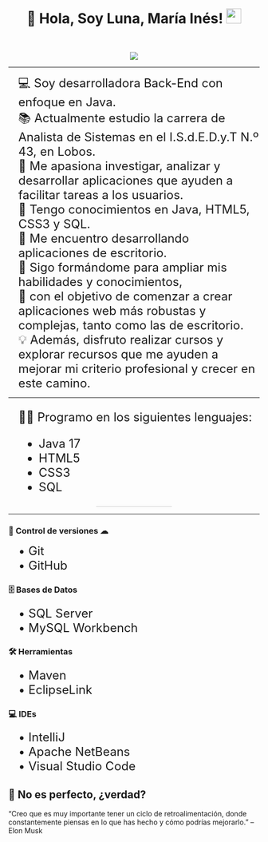 <h1 align="center">
🌙 Hola, Soy Luna, María Inés! 
<img src="https://media.giphy.com/media/hvRJCLFzcasrR4ia7z/giphy.gif" width="30"></h1>
 <!--<img src="https://komarev.com/ghpvc/?username=I-am-vishalmaurya&label=Profile%20Views&color=0e75b6&style=flat" align='right' alt="vishalmaurya" />-->
 <!--<img src="https://gpvc.arturio.dev/I-am-vishalmaurya" alt="Profile views" align='right'/> <a href="https://github.com/I-am-vishalmaurya/I-am-vishalmaurya/"> </a> -->
<br/>

<!-- Typing SVG by DenverCoder1 - https://github.com/DenverCoder1/readme-typing-svg -->
<p align="center">
  <a href="https://github.com/DenverCoder1/readme-typing-svg"><img src="https://readme-typing-svg.herokuapp.com?lines=Estudiante+Analista+de+Sistemas;Desarrolladora+BackEnd;Freelancer;Creativa%20|%20Determinada%20;En%20constante%20crecimiento;de%20mis%20conocimientos&center=true&width=380&height=45"></a>
</p>
</p>
<!--https://github.com/I-am-vishalmaurya/I-am-vishalmaurya/blob/main/cropped_image.png-->
<!--<img align="left" src="https://github.com/I-am-vishalmaurya/I-am-vishalmaurya/blob/main/cropped_image.png" alt="Unfortunately I didn't find the author of the pic, feel to open a pull request if found" width="320" />-->

<hr>

<div style="font-size: 24px; margin-left: 20px;">
💻 Soy desarrolladora Back-End con enfoque en Java.<br>
📚 Actualmente estudio la carrera de Analista de Sistemas en el I.S.d.E.D.y.T N.º 43, en Lobos.<br>
📝 Me apasiona investigar, analizar y desarrollar aplicaciones que ayuden a facilitar tareas a los usuarios.<br>
🌟 Tengo conocimientos en Java, HTML5, CSS3 y SQL.<br>
🚩 Me encuentro desarrollando aplicaciones de escritorio.<br>
🧠 Sigo formándome para ampliar mis habilidades y conocimientos,<br>
🔎 con el objetivo de comenzar a crear aplicaciones web más robustas y complejas, tanto como las de escritorio.<br>
💡 Además, disfruto realizar cursos y explorar recursos que me ayuden a mejorar mi criterio profesional y crecer en este camino.
</div>

<!-- ```💻 Soy Desarrolladora BackEnd especializada en Java
📚 Soy estudiante en la carrera Analista de Sistemas, en el I.S.d.E.D.y.T Nº 43, Lobos
📝 Me agrada investigar, analizar y crear apps, con el fin de ayudar a los usuarios a facilitar ciertos labores
🌟 Conosco los siguientes lenguajes: Java, HTML5, CSS3, SQL
🚩 Actualmente, me dedico a realizar apps de escritorio.
🧠 Aun asi sigo estudiando para poder adquirir y ampliar mis conocimientos,
🔎 Con el objetivo de permitirme comenzar a crear apps web. Y tanto estas, como las de escritorio sean mucho mas complejas
💡 Tambien, me gusta consumir cursos y/o sitios, que me permitan lograr tener un mejor juicio y ser una mejor profesional ``` -->
<hr>


<div style="font-size: 24px; margin-left: 20px;">
<p>👨‍💻 Programo en los siguientes lenguajes:</p>
 <ul>
  <li>Java 17</li>
  <li>HTML5</li>
  <li>CSS3</li>
  <li>SQL</li>
</ul>
</div>
<hr style="width: 30%; height: 1px; background-color: #ccc; border: none; margin: auto;"><hr>

<!--```
• Java 17
• HTML5
• CSS3
• SQL
```-->

### 💾 Control de versiones ☁
<div style="font-size: 24px; margin-left: 20px;">
• Git<br>
• GitHub<br>
</div>

### 🗄️ Bases de Datos
<div style="font-size: 24px; margin-left: 20px;">
• SQL Server<br>
• MySQL Workbench<br>
</div>

### 🛠️ Herramientas
<div style="font-size: 24px; margin-left: 20px;">
• Maven<br>
• EclipseLink<br>
</div>

<!--### 💻 Software y Herramientas-->
### 💻 IDEs
<div style="font-size: 24px; margin-left: 20px;">
• IntelliJ <br>
• Apache NetBeans<br>
• Visual Studio Code<br>
</div>


## 🤔 No es perfecto, ¿verdad?

“Creo que es muy importante tener un ciclo de retroalimentación, donde constantemente piensas en lo que has hecho y cómo podrías mejorarlo.”
– Elon Musk





